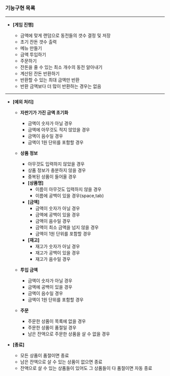 ### 기능구현 목록

---

- **[게임 진행]**

    - 금액에 맞게 랜덤으로 동전들의 갯수 결정 및 저장
    - 초기 잔돈 갯수 출력
    - 메뉴 만들기
    - 금액 투입하기
    - 주문하기
    - 잔돈을 줄 수 있는 최소 개수의 동전 알아내기
    - 계산된 잔돈 반환하기
    - 반환할 수 있는 최대 금액만 반환
    - 반환 금액보다 더 많이 반환하는 경우는 없음

---

- **[예외 처리]**
    - **자판기가 가진 금액 초기화**
        - 금액이 숫자가 아닐 경우
        - 금액에 아무것도 적지 않았을 경우
        - 금액이 음수일 경우
        - 금액이 1원 단위를 포함할 경우


    - **상품 정보**
        - 아무것도 입력하지 않았을 경우
        - 상품 정보가 충분하지 않을 경우
        - 중복된 상품이 들어올 경우
        - **[상품명]**
            - 이름이 아무것도 입력하지 않을 경우
            - 이름에 공백이 있을 경우(space,tab)
        - **[금액]**
            - 금액이 숫자가 아닐 경우
            - 금액에 공백이 있을 경우
            - 금액이 음수일 경우
            - 금액이 최소 금액을 넘지 않을 경우
            - 금액이 1원 단위를 포함할 경우
        - **[재고]**
            - 재고가 숫자가 아닐 경우
            - 재고가 공백이 있을 경우
            - 재고가 음수일 경우

    - **투입 금액**
        - 금액이 숫자가 아닐 경우
        - 금액에 공백이 있을 경우
        - 금액이 음수일 경우
        - 금액이 1원 단위를 포함할 경우

    - **주문**
        - 주문한 상품이 목록에 없을 경우
        - 주문한 상품이 품절일 경우
        - 남은 잔액으로 주문한 상품을 살 수 없을 경우


- **[종료]**
    - 모든 상품이 품절이면 종료
    - 남은 잔액으로 살 수 있는 상품이 없으면 종료
    - 잔액으로 살 수 있는 상품들이 있어도 그 상품들이 다 품절이면 자동 종료
